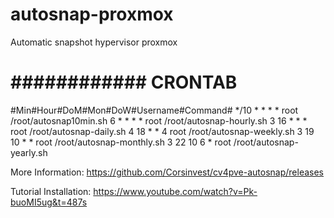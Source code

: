 # autosnap-proxmox
Automatic snapshot hypervisor proxmox

# ############ CRONTAB ###############
#Min#Hour#DoM#Mon#DoW#Username#Command#
*/10  *    *   *   *    root   /root/autosnap10min.sh
  6   *    *   *   *    root   /root/autosnap-hourly.sh
  3   16   *   *   *    root   /root/autosnap-daily.sh
  4   18   *   *   4    root   /root/autosnap-weekly.sh
  3   19   10  *   *    root   /root/autosnap-monthly.sh
  3   22   10  6   *    root   /root/autosnap-yearly.sh
  
  
  
  More Information: https://github.com/Corsinvest/cv4pve-autosnap/releases


  Tutorial Installation: https://www.youtube.com/watch?v=Pk-buoMI5ug&t=487s
